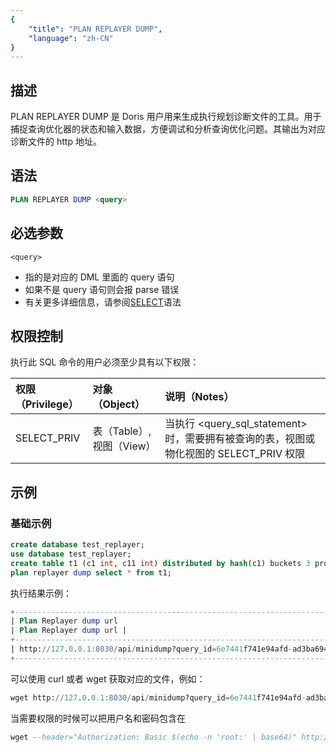 ```yaml
---
{
    "title": "PLAN REPLAYER DUMP",
    "language": "zh-CN"
}
---
```


## 描述

PLAN REPLAYER DUMP 是 Doris 用户用来生成执行规划诊断文件的工具。用于捕捉查询优化器的状态和输入数据，方便调试和分析查询优化问题。其输出为对应诊断文件的 http 地址。


## 语法


```sql
PLAN REPLAYER DUMP <query>
```

## 必选参数

`<query>`

- 指的是对应的 DML 里面的 query 语句
- 如果不是 query 语句则会报 parse 错误
- 有关更多详细信息，请参阅[SELECT](https://doris.apache.org/zh-CN/docs/sql-manual/sql-statements/Data-Manipulation-Statements/Manipulation/SELECT/)语法

## 权限控制


执行此 SQL 命令的用户必须至少具有以下权限：


| 权限（Privilege） | 对象（Object）            | 说明（Notes）                                                |
| :---------------- | :------------------------ | :----------------------------------------------------------- |
| SELECT_PRIV       | 表（Table）, 视图（View） | 当执行 <query_sql_statement> 时，需要拥有被查询的表，视图或物化视图的 SELECT_PRIV 权限 |


## 示例


### 基础示例


```sql
create database test_replayer;
use database test_replayer;
create table t1 (c1 int, c11 int) distributed by hash(c1) buckets 3 properties('replication_num' = '1');
plan replayer dump select * from t1;
```

执行结果示例：


```sql
+-------------------------------------------------------------------------------+
| Plan Replayer dump url                                                        |
| Plan Replayer dump url |
+-------------------------------------------------------------------------------+
| http://127.0.0.1:8030/api/minidump?query_id=6e7441f741e94afd-ad3ba69429ad18ec |
+-------------------------------------------------------------------------------+
```

可以使用 curl 或者 wget 获取对应的文件，例如：


```sql
wget http://127.0.0.1:8030/api/minidump?query_id=6e7441f741e94afd-ad3ba69429ad18ec
```

当需要权限的时候可以把用户名和密码包含在


```sql
wget --header="Authorization: Basic $(echo -n 'root:' | base64)" http://127.0.0.1:8030/api/minidump?query_id=6e7441f741e94afd-ad3ba69429ad18ec
```
```

